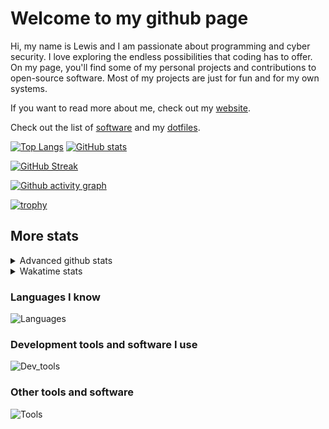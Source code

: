 # Welcome to my github page
Hi, my name is Lewis and I am passionate about programming and cyber security. I love exploring the endless possibilities that coding has to offer. On my page, you'll find some of my personal projects and contributions to open-source software. Most of my projects are just for fun and for my own systems.

If you want to read more about me, check out my [website](https://awesomelewis2007.github.io/).

Check out the list of [software](https://github.com/awesomelewis2007/awesomelewis2007/blob/master/software.md) and my [dotfiles](https://github.com/awesomelewis2007/dotfiles).



[![Top Langs](https://github-readme-stats.vercel.app/api/top-langs/?username=awesomelewis2007&hide=html,css,jupyter%20notebook&langs_count=10&layout=compact&theme=transparent&exclude_repo=GPT-code-repository)](https://github.com/anuraghazra/github-readme-stats) [![GitHub stats](https://github-readme-stats.vercel.app/api?username=awesomelewis2007&show_icons=true&theme=transparent)](https://github.com/anuraghazra/github-readme-stats)

[![GitHub Streak](https://streak-stats.demolab.com?user=Awesomelewis2007&theme=transparent)](https://git.io/streak-stats)

[![Github activity graph](https://github-readme-activity-graph.vercel.app/graph?username=awesomelewis2007&theme=github-compact&area=true)](https://github.com/ashutosh00710/github-readme-activity-graph)

[![trophy](https://github-profile-trophy.vercel.app/?username=awesomelewis2007&theme=darkhub)](https://github.com/ryo-ma/github-profile-trophy)

## More stats
<details close>
<summary>Advanced github stats</summary>
<br>
  
![Metrics](https://raw.githubusercontent.com/awesomelewis2007/awesomelewis2007/master/github-metrics.svg)
  
</details>

<details close>
<summary>Wakatime stats</summary>
<br>

<!--START_SECTION:waka-->

```txt
Markdown      38 mins         █████▓░░░░░░░░░░░░░░░░░░░   22.08 %
C++           38 mins         █████▒░░░░░░░░░░░░░░░░░░░   21.74 %
Python        17 mins         ██▓░░░░░░░░░░░░░░░░░░░░░░   10.24 %
C             12 mins         █▓░░░░░░░░░░░░░░░░░░░░░░░   07.05 %
JSON          11 mins         █▓░░░░░░░░░░░░░░░░░░░░░░░   06.41 %
JavaScript    8 mins          █▒░░░░░░░░░░░░░░░░░░░░░░░   04.86 %
CSV           7 mins          █░░░░░░░░░░░░░░░░░░░░░░░░   04.51 %
Text          5 mins          ▓░░░░░░░░░░░░░░░░░░░░░░░░   03.31 %
HTML          5 mins          ▓░░░░░░░░░░░░░░░░░░░░░░░░   03.03 %
Bash          4 mins          ▓░░░░░░░░░░░░░░░░░░░░░░░░   02.54 %
Rust          3 mins          ▓░░░░░░░░░░░░░░░░░░░░░░░░   02.00 %
Other         2 mins          ▒░░░░░░░░░░░░░░░░░░░░░░░░   01.65 %
TypeScript    2 mins          ▒░░░░░░░░░░░░░░░░░░░░░░░░   01.49 %
Git Config    2 mins          ▒░░░░░░░░░░░░░░░░░░░░░░░░   01.47 %
INI           2 mins          ▒░░░░░░░░░░░░░░░░░░░░░░░░   01.21 %
```

<!--END_SECTION:waka-->
</details>

### Languages I know
![Languages](https://skillicons.dev/icons?i=python,cpp,cs,c,javascript,nodejs,dotnet,bash,css,html,rust)
### Development tools and software I use
![Dev_tools](https://skillicons.dev/icons?i=git,docker,github,googlecloud,vscode,visualstudio,raspberrypi,linux,powershell,replit)
### Other tools and software
![Tools](https://skillicons.dev/icons?i=blender,ps,pr,ai,xd,figma)
